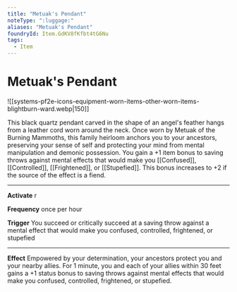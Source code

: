 ```yaml
---
title: "Metuak's Pendant"
noteType: ":luggage:"
aliases: "Metuak's Pendant"
foundryId: Item.GdKV8fKfbt4tG6Nu
tags:
  - Item
---
```


# Metuak's Pendant
![[systems-pf2e-icons-equipment-worn-items-other-worn-items-blightburn-ward.webp|150]]

This black quartz pendant carved in the shape of an angel's feather hangs from a leather cord worn around the neck. Once worn by Metuak of the Burning Mammoths, this family heirloom anchors you to your ancestors, preserving your sense of self and protecting your mind from mental manipulation and demonic possession. You gain a +1 item bonus to saving throws against mental effects that would make you [[Confused]], [[Controlled]], [[Frightened]], or [[Stupefied]]. This bonus increases to +2 if the source of the effect is a fiend.

* * *

**Activate** r

**Frequency** once per hour

**Trigger** You succeed or critically succeed at a saving throw against a mental effect that would make you confused, controlled, frightened, or stupefied

* * *

**Effect** Empowered by your determination, your ancestors protect you and your nearby allies. For 1 minute, you and each of your allies within 30 feet gains a +1 status bonus to saving throws against mental effects that would make you confused, controlled, frightened, or stupefied.


